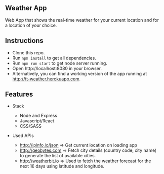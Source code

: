 ## Weather App

Web App that shows the real-time weather for your current location and for a location of your choice.

## Instructions

* Clone this repo. 
* Run `npm install` to get all dependencies.
* Run `npm run start` to get node server running.
* Open http://localhost:8080 in your browser.
* Alternatively, you can find a working version of the app running at http://ft-weather.herokuapp.com.

## Features

* Stack
  * Node and Express
  * Javascript/React
  * CSS/SASS

* Used APIs
  * http://ipinfo.io/json => Get current location on loading app
  * http://geobytes.com => Fetch city details (country code, city name) to generate the list of available cities.
  * http://weatherbit.io => Used to fetch the weather forecast for the next 16 days using latitude and longitude.
